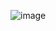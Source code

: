 ![image](https://user-images.githubusercontent.com/55679058/186313401-f3b30f10-aba5-480f-9877-e146ac010be4.png)
